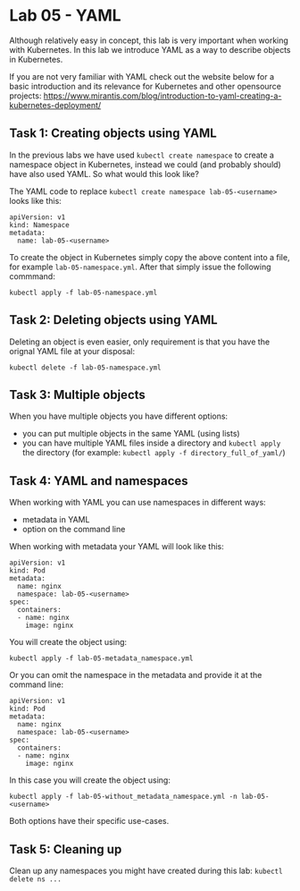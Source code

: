 # Lab 05 - YAML

Although relatively easy in concept, this lab is very important when working
with Kubernetes.  In this lab we introduce YAML as a way to describe objects in
Kubernetes.

If you are not very familiar with YAML check out the website below for a basic
introduction and its relevance for Kubernetes and other opensource projects:
https://www.mirantis.com/blog/introduction-to-yaml-creating-a-kubernetes-deployment/

## Task 1: Creating objects using YAML

In the previous labs we have used `kubectl create namespace` to create a
namespace object in Kubernetes, instead we could (and probably should) have also
used YAML.  So what would this look like?

The YAML code to replace `kubectl create namespace lab-05-<username>` looks like
this:

```
apiVersion: v1
kind: Namespace
metadata:
  name: lab-05-<username>
```

To create the object in Kubernetes simply copy the above content into a file,
for example `lab-05-namespace.yml`.  After that simply issue the following
commmand:

```
kubectl apply -f lab-05-namespace.yml
```

## Task 2: Deleting objects using YAML

Deleting an object is even easier, only requirement is that you have the orignal
YAML file at your disposal:

```
kubectl delete -f lab-05-namespace.yml
```

## Task 3: Multiple objects

When you have multiple objects you have different options:
* you can put multiple objects in the same YAML (using lists)
* you can have multiple YAML files inside a directory and `kubectl apply` the
directory (for example: `kubectl apply -f directory_full_of_yaml/`)

## Task 4: YAML and namespaces

When working with YAML you can use namespaces in different ways:
* metadata in YAML
* option on the command line

When working with metadata your YAML will look like this:

```
apiVersion: v1
kind: Pod
metadata:
  name: nginx
  namespace: lab-05-<username>
spec:
  containers:
  - name: nginx
    image: nginx
```

You will create the object using:

```
kubectl apply -f lab-05-metadata_namespace.yml
```

Or you can omit the namespace in the metadata and provide it at the command
line:

```
apiVersion: v1
kind: Pod
metadata:
  name: nginx
  namespace: lab-05-<username>
spec:
  containers:
  - name: nginx
    image: nginx
```

In this case you will create the object using:

```
kubectl apply -f lab-05-without_metadata_namespace.yml -n lab-05-<username>
```

Both options have their specific use-cases.

## Task 5: Cleaning up

Clean up any namespaces you might have created during this lab:
`kubectl delete ns ...`
